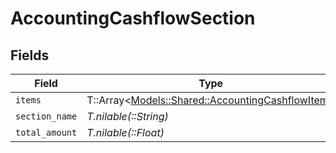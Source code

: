 # AccountingCashflowSection


## Fields

| Field                                                                                             | Type                                                                                              | Required                                                                                          | Description                                                                                       |
| ------------------------------------------------------------------------------------------------- | ------------------------------------------------------------------------------------------------- | ------------------------------------------------------------------------------------------------- | ------------------------------------------------------------------------------------------------- |
| `items`                                                                                           | T::Array<[Models::Shared::AccountingCashflowItem](../../models/shared/accountingcashflowitem.md)> | :heavy_minus_sign:                                                                                | N/A                                                                                               |
| `section_name`                                                                                    | *T.nilable(::String)*                                                                             | :heavy_minus_sign:                                                                                | N/A                                                                                               |
| `total_amount`                                                                                    | *T.nilable(::Float)*                                                                              | :heavy_minus_sign:                                                                                | N/A                                                                                               |